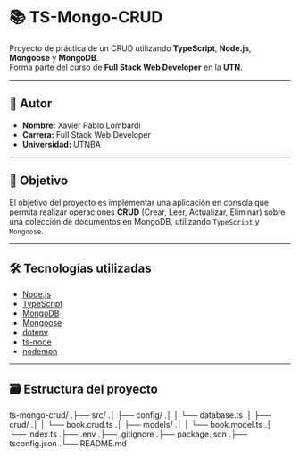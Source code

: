 # 📚 TS-Mongo-CRUD

Proyecto de práctica de un CRUD utilizando **TypeScript**, **Node.js**, **Mongoose** y **MongoDB**.  
Forma parte del curso de **Full Stack Web Developer** en la **UTN**.

---

## 👤 Autor

- **Nombre:** Xavier Pablo Lombardi  
- **Carrera:** Full Stack Web Developer  
- **Universidad:** UTNBA

---

## 🎯 Objetivo

El objetivo del proyecto es implementar una aplicación en consola que permita realizar operaciones **CRUD** (Crear, Leer, Actualizar, Eliminar) sobre una colección de documentos en MongoDB, utilizando `TypeScript` y `Mongoose`.

---

## 🛠 Tecnologías utilizadas

- [Node.js](https://nodejs.org/)
- [TypeScript](https://www.typescriptlang.org/)
- [MongoDB](https://www.mongodb.com/)
- [Mongoose](https://mongoosejs.com/)
- [dotenv](https://www.npmjs.com/package/dotenv)
- [ts-node](https://typestrong.org/ts-node/)
- [nodemon](https://www.npmjs.com/package/nodemon)

---

## 🗃 Estructura del proyecto

ts-mongo-crud/
.├── src/
.│ ├── config/
.│ │ └── database.ts
.│ ├── crud/
.│ │ └── book.crud.ts
.│ ├── models/
.│ │ └── book.model.ts
.│ └── index.ts
.├── .env
.├── .gitignore
.├── package.json
.├── tsconfig.json
.└── README.md